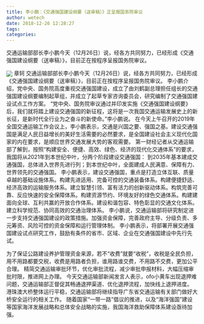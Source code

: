 ```yaml
---
title: 李小鹏：《交通强国建设纲要（送审稿）》正呈报国务院审议
author: wetech
date: 2018-12-26 12:28:27
tags: 
categories: 
---
```

交通运输部部长李小鹏今天（12月26日）说，经各方共同努力，已经形成《交通强国建设纲要（送审稿）》，目前正在按程序呈报国务院审议。
<!-- more -->
<img align="center" border="0" src="https://imgcdn.yicai.com/uppics/images/2018/12/82756906e978d5a55b38bb1931f0e2ab.jpg" />
章轲
交通运输部部长李小鹏今天（12月26日）说，经各方共同努力，已经形成《交通强国建设纲要（送审稿）》，目前正在按程序呈报国务院审议。
李小鹏介绍，党中央、国务院高度重视交通强国建设，成立了由刘鹤副总理担任组长的交通强国建设纲要编制起草组，并成立了起草专家咨询委员会，研究编制了交通强国建设试点工作方案。
“党中央、国务院审议通过并印发实施《交通强国建设纲要》后，我们就将踏上建设交通强国的新征程，这将是一次我国交通运输发展史上的新长征，是新时代全行业为之奋斗的新使命。”李小鹏说。
在今天上午召开的2019年全国交通运输工作会议上，李小鹏表示，交通是兴国之要、强国之基。建设交通强国是满足人民日益增长的美好生活需要的必然要求，是全国建设社会主义现代化国家的内在要求，是顺应世界交通发展大势的客观需要。
第一财经记者从交通运输部了解到，按照“构建安全、便捷、高效、绿色、经济的现代化交通体系”的要求，我国将从2021年到本世纪中叶，分两个阶段建设交通强国：
到2035年基本建成交通强国，总体进入世界先进行列；到本世纪中叶，全面建成人民满意、保障有力、世界领先的交通强国。
李小鹏表示，建设交通强国，重点是打造立体互联、质量卓越的基础设施体系。构建先进适用、完备可控的交通装备体系。构建便捷舒适、经济高效的运输服务体系。建立智慧引领、富有活力的创新驱动体系。构筑完善可靠、反应快速的安全保障体系。构建资源节约、环境友好的绿色交通体系。构建建面向全球、互利共赢的开放合作体系。建设和谐包容、特色彰显的交通文化体系。建立科学规范、协同高效的交通治理体系。
李小鹏说，交通运输部将研究制定进一步支持交通强国建设的政策措施。加强资金保障，完善政府主导、分级负责、多元筹资、风险可控的资金保障和运行管理体制。
李小鹏表示，将部署开展交通强国建设试点研究工作，鼓励有条件的省市、区域、企业在交通强国建设中先行先试。
 
 
为了保证公路建设养护管理资金来源，若不“收费”就要“收税”，收税是全民负担，用不用路都要交税，收费是用路者负担，谁用路谁交费，不用路不交费，更加公平合理。
精简交通运输审批环节，优化审批流程，减少审批申报材料，大幅压缩审批时限，推进网上办理。
今天交通运输部新闻发言人表示，ofo小黄车出现退押难问题，交通运输部正督促其畅通退押渠道、优化退押流程，加快线上退押进度。
港珠澳大桥整体运行平稳，交通运输部将继续指导广东省交通运输有关部门做好大桥安全运行的相关工作。
随着国家“一带一路”倡议的推进，以及“海洋强国”建设等国家海洋发展战略和总体安全战略的实施，我国海洋救助保障体系建设亟待加强。
